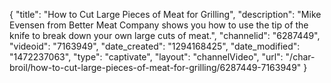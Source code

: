 {
    "title": "How to Cut Large Pieces of Meat for Grilling",
    "description": "Mike Evensen from Better Meat Company shows you how to use the tip of the knife to break down your own large cuts of meat.",
    "channelid": "6287449",
    "videoid": "7163949",
    "date_created": "1294168425",
    "date_modified": "1472237063",
    "type": "captivate",
    "layout": "channelVideo",
    "url": "\/char-broil\/how-to-cut-large-pieces-of-meat-for-grilling\/6287449-7163949"
}